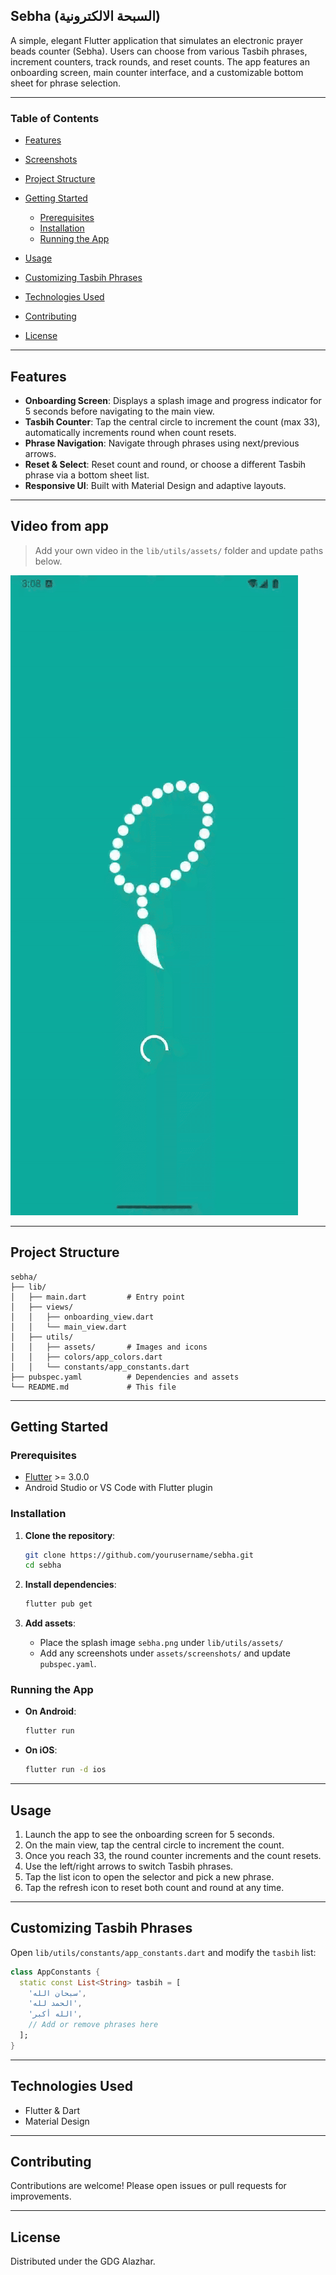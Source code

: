 ## Sebha (السبحة الالكترونية)

A simple, elegant Flutter application that simulates an electronic prayer beads counter (Sebha). Users can choose from various Tasbih phrases, increment counters, track rounds, and reset counts. The app features an onboarding screen, main counter interface, and a customizable bottom sheet for phrase selection.

---

### Table of Contents

* [Features](#features)
* [Screenshots](#screenshots)
* [Project Structure](#project-structure)
* [Getting Started](#getting-started)

  * [Prerequisites](#prerequisites)
  * [Installation](#installation)
  * [Running the App](#running-the-app)
* [Usage](#usage)
* [Customizing Tasbih Phrases](#customizing-tasbih-phrases)
* [Technologies Used](#technologies-used)
* [Contributing](#contributing)
* [License](#license)

---

## Features

* **Onboarding Screen**: Displays a splash image and progress indicator for 5 seconds before navigating to the main view.
* **Tasbih Counter**: Tap the central circle to increment the count (max 33), automatically increments round when count resets.
* **Phrase Navigation**: Navigate through phrases using next/previous arrows.
* **Reset & Select**: Reset count and round, or choose a different Tasbih phrase via a bottom sheet list.
* **Responsive UI**: Built with Material Design and adaptive layouts.

---

## Video from app

> Add your own video in the `lib/utils/assets/` folder and update paths below.

![Sebha App Demo](lib/utils/assets/sebha_demo.gif)

---

## Project Structure

```
sebha/
├── lib/
│   ├── main.dart         # Entry point
│   ├── views/
│   │   ├── onboarding_view.dart
│   │   └── main_view.dart
│   ├── utils/
│   │   ├── assets/       # Images and icons
│   │   ├── colors/app_colors.dart
│   │   └── constants/app_constants.dart
├── pubspec.yaml          # Dependencies and assets
└── README.md             # This file
```

---

## Getting Started

### Prerequisites

* [Flutter](https://flutter.dev/docs/get-started/install) >= 3.0.0
* Android Studio or VS Code with Flutter plugin

### Installation

1. **Clone the repository**:

   ```bash
   git clone https://github.com/yourusername/sebha.git
   cd sebha
   ```
2. **Install dependencies**:

   ```bash
   flutter pub get
   ```
3. **Add assets**:

   * Place the splash image `sebha.png` under `lib/utils/assets/`
   * Add any screenshots under `assets/screenshots/` and update `pubspec.yaml`.

### Running the App

* **On Android**:

  ```bash
  flutter run
  ```
* **On iOS**:

  ```bash
  flutter run -d ios
  ```

---

## Usage

1. Launch the app to see the onboarding screen for 5 seconds.
2. On the main view, tap the central circle to increment the count.
3. Once you reach 33, the round counter increments and the count resets.
4. Use the left/right arrows to switch Tasbih phrases.
5. Tap the list icon to open the selector and pick a new phrase.
6. Tap the refresh icon to reset both count and round at any time.

---

## Customizing Tasbih Phrases

Open `lib/utils/constants/app_constants.dart` and modify the `tasbih` list:

```dart
class AppConstants {
  static const List<String> tasbih = [
    'سبحان الله',
    'الحمد لله',
    'الله أكبر',
    // Add or remove phrases here
  ];
}
```

---

## Technologies Used

* Flutter & Dart
* Material Design

---

## Contributing

Contributions are welcome! Please open issues or pull requests for improvements.

---

## License

Distributed under the GDG Alazhar.
